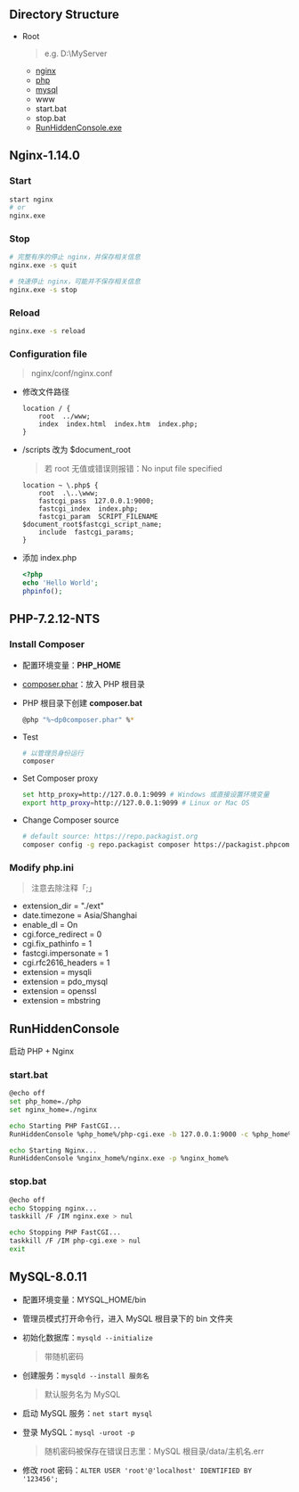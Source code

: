## Directory Structure

- Root
  > e.g. D:\MyServer
  - [nginx](http://nginx.org/en/download.html "download")
  - [php](https://windows.php.net/download/ "download")
  - [mysql](https://dev.mysql.com/downloads/mysql/ "download")
  - www
  - start.bat
  - stop.bat
  - [RunHiddenConsole.exe](http://redmine.lighttpd.net/attachments/660/RunHiddenConsole.zip "download")

## Nginx-1.14.0

### Start

```sh
start nginx
# or
nginx.exe
```

### Stop

```sh
# 完整有序的停止 nginx，并保存相关信息
nginx.exe -s quit

# 快速停止 nginx，可能并不保存相关信息
nginx.exe -s stop
```

### Reload

```sh
nginx.exe -s reload
```

### Configuration file

> nginx/conf/nginx.conf

- 修改文件路径

  ```nginx
  location / {
      root  ../www;
      index  index.html  index.htm  index.php;
  }
  ```

- /scripts 改为 \$document_root

  > 若 root 无值或错误则报错：No input file specified

  ```nginx
  location ~ \.php$ {
      root  .\..\www;
      fastcgi_pass  127.0.0.1:9000;
      fastcgi_index  index.php;
      fastcgi_param  SCRIPT_FILENAME  $document_root$fastcgi_script_name;
      include  fastcgi_params;
  }
  ```

- 添加 index.php

  ```php
  <?php
  echo 'Hello World';
  phpinfo();
  ```

## PHP-7.2.12-NTS

### Install Composer

- 配置环境变量：**PHP_HOME**
- [composer.phar](https://getcomposer.org/download/ "download")：放入 PHP 根目录
- PHP 根目录下创建 **composer.bat**

  ```sh
  @php "%~dp0composer.phar" %*
  ```

- Test

  ```sh
  # 以管理员身份运行
  composer
  ```

- Set Composer proxy

  ```sh
  set http_proxy=http://127.0.0.1:9099 # Windows 或直接设置环境变量
  export http_proxy=http://127.0.0.1:9099 # Linux or Mac OS
  ```

- Change Composer source

  ```sh
  # default source: https://repo.packagist.org
  composer config -g repo.packagist composer https://packagist.phpcomposer.com
  ```

### Modify php.ini

> 注意去除注释「;」

- extension_dir = "./ext"
- date.timezone = Asia/Shanghai
- enable_dl = On
- cgi.force_redirect = 0
- cgi.fix_pathinfo = 1
- fastcgi.impersonate = 1
- cgi.rfc2616_headers = 1
- extension = mysqli
- extension = pdo_mysql
- extension = openssl
- extension = mbstring

## RunHiddenConsole

启动 PHP + Nginx

### start.bat

```sh
@echo off
set php_home=./php
set nginx_home=./nginx

echo Starting PHP FastCGI...
RunHiddenConsole %php_home%/php-cgi.exe -b 127.0.0.1:9000 -c %php_home%/php.ini

echo Starting Nginx...
RunHiddenConsole %nginx_home%/nginx.exe -p %nginx_home%
```

### stop.bat

```sh
@echo off
echo Stopping nginx...
taskkill /F /IM nginx.exe > nul

echo Stopping PHP FastCGI...
taskkill /F /IM php-cgi.exe > nul
exit
```

## MySQL-8.0.11

- 配置环境变量：MYSQL_HOME/bin
- 管理员模式打开命令行，进入 MySQL 根目录下的 bin 文件夹
- 初始化数据库：`‪mysqld --initialize`

  > 带随机密码

- 创建服务：`mysqld --install 服务名`

  > 默认服务名为 MySQL

- 启动 MySQL 服务：`net start mysql`
- 登录 MySQL：`mysql -uroot -p`

  > 随机密码被保存在错误日志里：MySQL 根目录/data/主机名.err

- 修改 root 密码：`ALTER USER 'root'@'localhost' IDENTIFIED BY '123456';`
